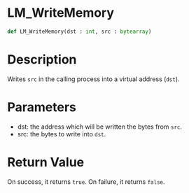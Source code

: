 # LM_WriteMemory

```python
def LM_WriteMemory(dst : int, src : bytearray)
```

# Description

Writes `src` in the calling process into a virtual address (`dst`).

# Parameters

- dst: the address which will be written the bytes from `src`.
- src: the bytes to write into `dst`.

# Return Value

On success, it returns `true`. On failure, it returns `false`.

